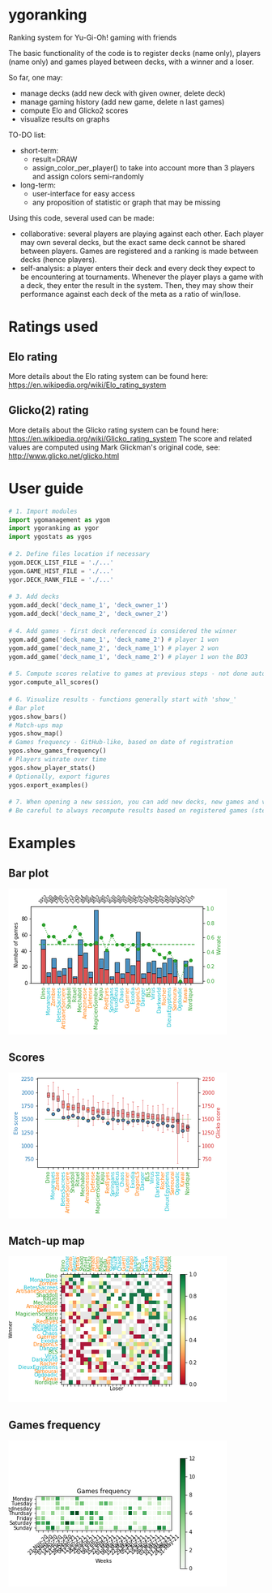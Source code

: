 # ygoranking
Ranking system for Yu-Gi-Oh! gaming with friends

The basic functionality of the code is to register decks (name only), players (name only) and games played between decks, with a winner and a loser.

So far, one may:
  - manage decks (add new deck with given owner, delete deck)
  - manage gaming history (add new game, delete n last games)
  - compute Elo and Glicko2 scores
  - visualize results on graphs 
 
TO-DO list:
  - short-term:
    - result=DRAW
    - assign_color_per_player() to take into account more than 3 players and assign colors semi-randomly
  - long-term:
    - user-interface for easy access
    - any proposition of statistic or graph that may be missing

Using this code, several used can be made:
  - collaborative: several players are playing against each other. Each player may own several decks, but the exact same deck cannot be shared between players. Games are registered and a ranking is made between decks (hence players).
  - self-analysis: a player enters their deck and every deck they expect to be encountering at tournaments. Whenever the player plays a game with a deck, they enter the result in the system. Then, they may show their performance against each deck of the meta as a ratio of win/lose.

# Ratings used
## Elo rating
More details about the Elo rating system can be found here: https://en.wikipedia.org/wiki/Elo_rating_system

## Glicko(2) rating
More details about the Glicko rating system can be found here: https://en.wikipedia.org/wiki/Glicko_rating_system
The score and related values are computed using Mark Glickman's original code, see: http://www.glicko.net/glicko.html

# User guide 
```python
# 1. Import modules
import ygomanagement as ygom
import ygoranking as ygor
import ygostats as ygos

# 2. Define files location if necessary
ygom.DECK_LIST_FILE = './...'
ygom.GAME_HIST_FILE = './...'
ygor.DECK_RANK_FILE = './...'

# 3. Add decks
ygom.add_deck('deck_name_1', 'deck_owner_1')
ygom.add_deck('deck_name_2', 'deck_owner_2')

# 4. Add games - first deck referenced is considered the winner
ygom.add_game('deck_name_1', 'deck_name_2') # player 1 won
ygom.add_game('deck_name_2', 'deck_name_1') # player 2 won
ygom.add_game('deck_name_1', 'deck_name_2') # player 1 won the BO3

# 5. Compute scores relative to games at previous steps - not done automatically
ygor.compute_all_scores()

# 6. Visualize results - functions generally start with 'show_'
# Bar plot
ygos.show_bars()
# Match-ups map
ygos.show_map()
# Games frequency - GitHub-like, based on date of registration
ygos.show_games_frequency()
# Players winrate over time
ygos.show_player_stats()
# Optionally, export figures
ygos.export_examples()

# 7. When opening a new session, you can add new decks, new games and visualize new results
# Be careful to always recompute results based on registered games (step 5)
```

# Examples
## Bar plot
![Alt text](examples/bars.png?raw=true "Ranking of decks (bars)")

## Scores
![Alt text](examples/scores_default.png?raw=true "Ranking of decks (scores)")

## Match-up map
![Alt text](examples/map.png?raw=true "Match-up map")

## Games frequency
![Alt text](examples/games_frequency_map.png?raw=true "Games frequency")









